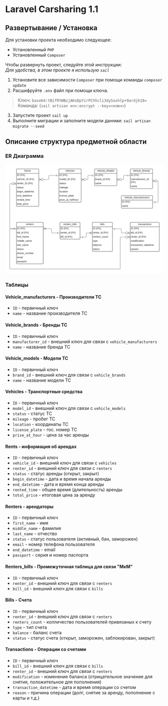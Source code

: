 # Laravel Carsharing 1.1

## Развертывание / Установка

Для установки проекта необходимо следующее:

- Установленный `PHP`
- Установленный `Composer`

Чтобы развернуть проект, следуйте этой инструкции: <br>
*Для удобства, в этом проекте я использую `sail`*

1. Установите все зависимости `Composer` при помощи команды `composer update`
2. Расшифруйте `.env` файл при помощи ключа.
>Ключ: `base64:tBifRYWBzjAKoDpYirPChhcli3dySoxhlp+9ardjk18=` <br>
>Команда: (`sail artisan env:encrypt --key=<ключ>`)
3. Запустите проект `sail up`
4. Выполните миграции и заполните модели даннми: `sail artisan migrate --seed`

## Описание структура предметной области

### ER Диаграмма

<img src="img/laravel-carsharing-er.png" style="margin: 0 auto;">

### Таблицы

#### Vehicle_manufacturers - Производители ТС

- `ID` - первичный ключ
- `name` - название производителя ТС

#### Vehicle_brands - Бренды ТС

- `ID` - первичный ключ
- `manufacturer_id` - внешний ключ для связи с `vehicle_manufacturers`
- `name` - название бренда ТС

#### Vehicle_models - Модели ТС

- `ID` - первичный ключ
- `brand_id` - внешний ключ для связи с `vehicle_brands`
- `name` - название модели ТС

#### Vehicles - Транспортные средства

- `ID` - первичный ключ
- `model_id` - внешний ключ для связи с `vehicle_models`
- `status` - статус ТС
- `mileage` - пробег ТС
- `location` - координаты ТС
- `license_plate` - гос. номер ТС
- `prise_at_hour` - цена за час аренды

#### Rents - информация об арендах

- `ID` - первичный ключ
- `vehicle_id` - внешний ключ для связи с `vehicles`
- `renter_id` - внешний ключ для связи с `renters`
- `status` - статус аренды (открыт, закрыт)
- `begin_datetime` - дата и время начала аренды
- `end_datetime` - дата и время конца аренды
- `rented_time` - общее время (длительность) аренды
- `total_price` - итоговая цена за аренду

#### Renters - арендаторы

- `ID` - первичный ключ
- `first_name` - имя
- `middle_name` - фамилия
- `last_name` - отчество
- `status` - статус пользователя (активный, бан, заморожен)
- `email` - номер телефона пользователя
- `end_datetime` - email
- `passport` - серия и номер паспорта

#### Renters_bills - Промежуточная таблица для связи "МкМ"

- `ID` - первичный ключ
- `renter_id` - внешний ключ для связи с `renters`
- `bill_id` - внешний ключ для связи с `bills`

#### Bills - Счета

- `ID` - первичный ключ
- `renter_id` - внешний ключ для связи с `renters`
- `renters_count` - колличество пользователей привязаных к счету
- `type` - тип счета
- `balance` - баланс счета
- `status` - статус счета (открыт, заморожен, заблокирован, закрыт)

#### Transactions - Операции со счетами

- `ID` - первичный ключ
- `bill_id` - внешний ключ для связи с `bills`
- `renter_id` - внешний ключ для связи с `renters`
- `modification` - изменение баланса (отрицательное значение для снятия, положительное для пополнения)
- `transaction_datetime` - дата и время операции со счетом
- `reason` - причина операции (долг, снятие за аренду, пополнение с карты и т.д.)
